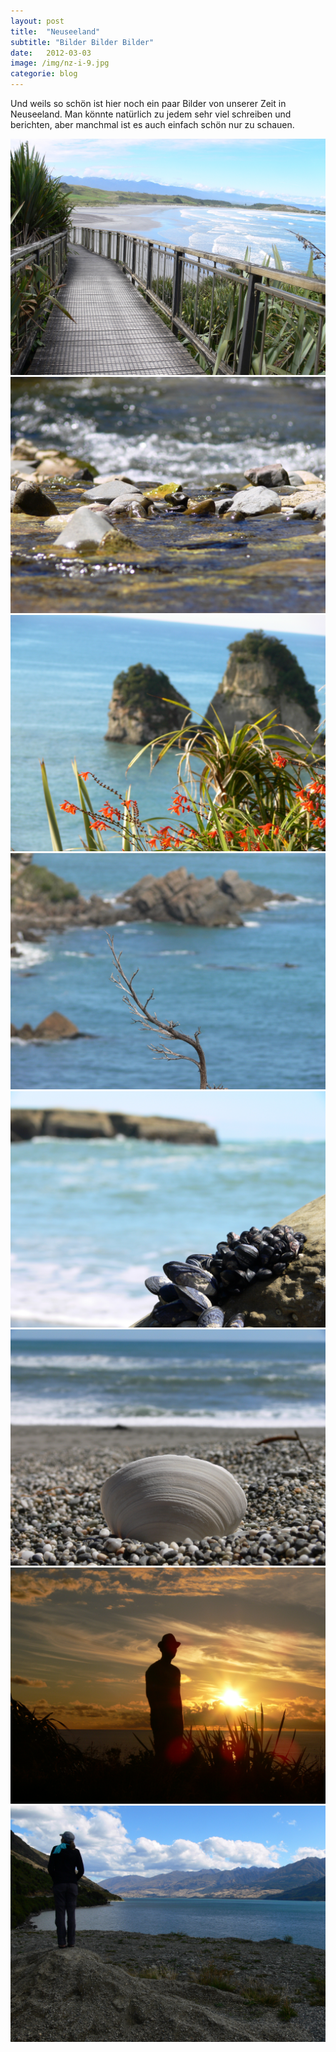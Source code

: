```yaml
---
layout: post
title:  "Neuseeland"
subtitle: "Bilder Bilder Bilder"
date:   2012-03-03
image: /img/nz-i-9.jpg
categorie: blog
---
```


Und weils so schön ist hier noch ein paar Bilder von unserer Zeit in Neuseeland. Man könnte natürlich zu jedem sehr viel schreiben und berichten, aber manchmal ist es auch einfach schön nur zu schauen.

<div class="container-gallery">
<div><img src="/img/nz-i-1.jpg" alt></div>
<div><img src="/img/nz-i-2.jpg" alt></div>
<div><img src="/img/nz-i-3.jpg" alt></div>
<div><img src="/img/nz-i-4.jpg" alt></div>
<div><img src="/img/nz-i-5.jpg" alt></div>
<div><img src="/img/nz-i-6.jpg" alt></div>
<div><img src="/img/nz-i-7.jpg" alt></div>
<div><img src="/img/nz-i-8.jpg" alt></div>
</div>
